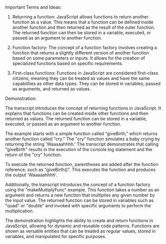 Important Terms and Ideas:

1. Returning a function: JavaScript allows functions to return another function as a value. This means that a function can be defined inside another function and then returned as the result of the outer function. The returned function can then be stored in a variable, executed, or passed as an argument to another function.

2. Function factory: The concept of a function factory involves creating a function that returns a slightly different version of another function based on some parameters or inputs. It allows for the creation of specialized functions based on specific requirements.

3. First-class functions: Functions in JavaScript are considered first-class citizens, meaning they can be treated as values and have the same capabilities as other data types. They can be stored in variables, passed as arguments, and returned as values.

Demonstration:

The transcript introduces the concept of returning functions in JavaScript. It explains that functions can be created inside other functions and then returned as values. The returned function can be stored in a variable, executed, or passed as an argument to another function.

The example starts with a simple function called "giveBirth," which returns another function called "cry." The "cry" function simulates a baby crying by returning the string 'Waaaaahhhh.' The transcript demonstrates that calling "giveBirth" results in the execution of the console.log statement and the return of the "cry" function.

To execute the returned function, parentheses are added after the function reference, such as "giveBirth()". This executes the function and produces the output 'Waaaaahhhh'.

Additionally, the transcript introduces the concept of a function factory using the "makeMultiplyFunc" example. This function takes a number as an argument and returns a new function that multiplies any given number by the input value. The returned function can be stored in variables such as "quad" or "double" and invoked with specific arguments to perform the multiplication.

The demonstration highlights the ability to create and return functions in JavaScript, allowing for dynamic and reusable code patterns. Functions are shown as versatile entities that can be treated as regular values, stored in variables, and manipulated for specific purposes.